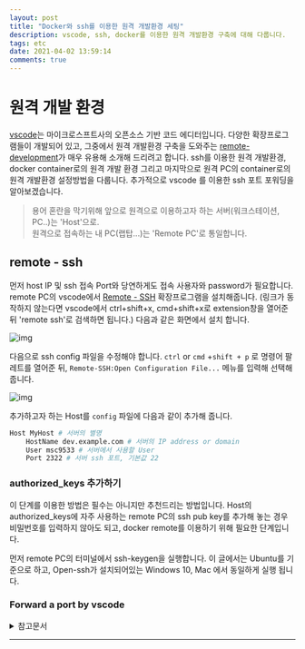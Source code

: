 ```yaml
---
layout: post
title: "Docker와 ssh를 이용한 원격 개발환경 세팅"
description: vscode, ssh, docker를 이용한 원격 개발환경 구축에 대해 다룹니다.
tags: etc
date: 2021-04-02 13:59:14
comments: true
---
```


# 원격 개발 환경

[vscode](https://github.com/microsoft/vscode)는 마이크로스프트사의 오픈소스 기반 코드 에디터입니다.
다양한 확장프로그램들이 개발되어 있고, 그중에서 원격 개발환경 구축을 도와주는 [remote-development](https://github.com/Microsoft/vscode-remote-release)가 매우 유용해 소개해 드리려고 합니다.
ssh를 이용한 원격 개발환경, docker container로의 원격 개발 환경 그리고 마지막으로 원격 PC의 container로의 원격 개발환경 설정방법을 다룹니다.
추가적으로 vscode 를 이용한 ssh 포트 포워딩을 알아보겠습니다.

> 용어 혼란을 막기위해 앞으로 원격으로 이용하고자 하는 서버(워크스테이션, PC..)는 'Host'으로.  
> 원격으로 접속하는 내 PC(랩탑...)는 'Remote PC'로 통일합니다.

## remote - ssh

먼저 host IP 및 ssh 접속 Port와 당연하게도 접속 사용자와 password가 필요합니다.
remote PC의 vscode에서 [Remote - SSH](https://marketplace.visualstudio.com/items?itemName=ms-vscode-remote.remote-ssh-edit) 확장프로그램을 설치해줍니다.  (링크가 동작하지 않는다면 vscode에서 ctrl+shift+x, cmd+shift+x로 extension창을 열어준뒤 'remote ssh'로 검색하면 됩니다.) 다음과 같은 화면에서 설치 합니다.

![img](https://i.imgur.com/tqvCELO.png)

다음으로 ssh config 파일을 수정해야 합니다. `ctrl` or `cmd` +`shift + p` 로 명령어 팔레트를 열어준 뒤, `Remote-SSH:Open Configuration File...` 메뉴를 입력해 선택해 줍니다. 

![img](https://i.imgur.com/hmaOtmB.png)

추가하고자 하는 Host를 `config` 파일에 다음과 같이 추가해 줍니다.

```bash
Host MyHost # 서버의 별명
    HostName dev.example.com # 서버의 IP address or domain
    User msc9533 # 서버에서 사용할 User
    Port 2322 # 서버 ssh 포트, 기본값 22
```

### authorized_keys 추가하기

이 단계를 이용한 방법은 필수는 아니지만 추천드리는 방법입니다. Host의 authorized_keys에 자주 사용하는 remote PC의 ssh pub key를 추가해 놓는 경우 비밀번호를 입력하지 않아도 되고, docker remote를 이용하기 위해 필요한 단계입니다. 

먼저 remote PC의 터미널에서 ssh-keygen을 실행합니다. 이 글에서는 Ubuntu를 기준으로 하고, Open-ssh가 설치되어있는 Windows 10, Mac 에서 동일하게 실행 됩니다.

### Forward a port by vscode



<details>
<summary>참고문서</summary>
<div markdown="1">

- https://baked-corn.tistory.com/52
- https://linuxize.com/post/using-the-ssh-config-file/#ssh-config-file-example
- https://marketplace.visualstudio.com/items?itemName=ms-vscode-remote.vscode-remote-extensionpack
- 

</div>
</details>

---

<script id="dsq-count-scr" src="//msc9533.disqus.com/count.js" async></script>


